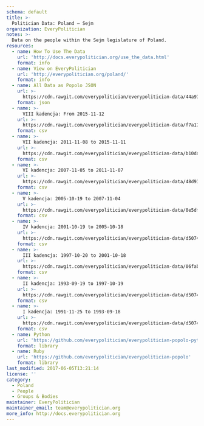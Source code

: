 ```yaml
---
schema: default
title: >-
  Politician Data: Poland — Sejm
organization: EveryPolitician
notes: >-
  Data on the people within the Sejm legislature of Poland.
resources:
  - name: How To Use The Data
    url: 'http://docs.everypolitician.org/use_the_data.html'
    format: info
  - name: View on EveryPolitician
    url: 'http://everypolitician.org/poland/'
    format: info
  - name: All Data as Popolo JSON
    url: >-
      https://cdn.rawgit.com/everypolitician/everypolitician-data/44a9793c4d7a13f9f6b956d14c009f3cbc2a8cdb/data/Poland/Sejm/ep-popolo-v1.0.json
    format: json
  - name: >-
      VIII kadencja: From 2015-11-12
    url: >-
      https://cdn.rawgit.com/everypolitician/everypolitician-data/f7a17c8c29332dbf0f6648281c4e997a3fa3330b/data/Poland/Sejm/term-8.csv
    format: csv
  - name: >-
      VII kadencja: 2011-11-08 to 2015-11-11
    url: >-
      https://cdn.rawgit.com/everypolitician/everypolitician-data/b10da4fdc34db127025bff53017669bd4d9ae83e/data/Poland/Sejm/term-7.csv
    format: csv
  - name: >-
      VI kadencja: 2007-11-05 to 2011-11-07
    url: >-
      https://cdn.rawgit.com/everypolitician/everypolitician-data/48d91805d64a12fd2ad77914d1884b86a9272c4b/data/Poland/Sejm/term-6.csv
    format: csv
  - name: >-
      V kadencja: 2005-10-19 to 2007-11-04
    url: >-
      https://cdn.rawgit.com/everypolitician/everypolitician-data/0e5df2890f461de61dd9e2aff5681c5fed7c0b37/data/Poland/Sejm/term-5.csv
    format: csv
  - name: >-
      IV kadencja: 2001-10-19 to 2005-10-18
    url: >-
      https://cdn.rawgit.com/everypolitician/everypolitician-data/d50741b419bd7c2512f60f8e45e78bf9bacb719f/data/Poland/Sejm/term-4.csv
    format: csv
  - name: >-
      III kadencja: 1997-10-20 to 2001-10-18
    url: >-
      https://cdn.rawgit.com/everypolitician/everypolitician-data/06fab6a57b341dd05b537c41a36afff0cbddf9f6/data/Poland/Sejm/term-3.csv
    format: csv
  - name: >-
      II kadencja: 1993-09-19 to 1997-10-19
    url: >-
      https://cdn.rawgit.com/everypolitician/everypolitician-data/d50741b419bd7c2512f60f8e45e78bf9bacb719f/data/Poland/Sejm/term-2.csv
    format: csv
  - name: >-
      I kadencja: 1991-11-25 to 1993-09-18
    url: >-
      https://cdn.rawgit.com/everypolitician/everypolitician-data/d50741b419bd7c2512f60f8e45e78bf9bacb719f/data/Poland/Sejm/term-1.csv
    format: csv
  - name: Python
    url: 'https://github.com/everypolitician/everypolitician-popolo-python'
    format: library
  - name: Ruby
    url: 'https://github.com/everypolitician/everypolitician-popolo'
    format: library
last_modified: 2017-06-05T13:21:14
license: ''
category:
  - Poland
  - People
  - Groups & Bodies
maintainer: EveryPolitician
maintainer_email: team@everypolitician.org
more_info: http://docs.everypolitician.org
---
```

